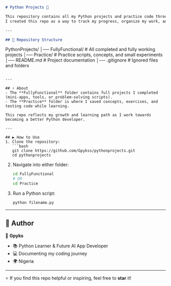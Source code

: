 

```markdown
# Python Projects 🐍

This repository contains all my Python projects and practice code throughout my coding journey.  
I created this repo as a way to track my progress, organize my work, and share what I’ve built 🚀.

---

## 📂 Repository Structure

```

PythonProjects/
│── FullyFunctional/   # All completed and fully working projects
│── Practice/          # Practice scripts, concepts, and small experiments
│── README.md          # Project documentation
│── .gitignore         # Ignored files and folders

````

---

## ⚡ About
- The **FullyFunctional** folder contains full projects I completed (mini-apps, tools, or problem-solving scripts).  
- The **Practice** folder is where I saved concepts, exercises, and testing code while learning.  

This repo reflects my growth and learning path as I work towards becoming a better Python developer.

---

## ▶️ How to Use
1. Clone the repository:
   ```bash
   git clone https://github.com/Gpykss/pythonprojects.git
   cd pythonprojects
````

2. Navigate into either folder:

   ```bash
   cd FullyFunctional
   # OR
   cd Practice
   ```

3. Run a Python script:

   ```bash
   python filename.py
   ```

---

## 🧑 Author

👤 **Gpyks**

* 📚 Python Learner & Future AI App Developer
* 💻 Documenting my coding journey
* 🌍 Nigeria

---

⭐ If you find this repo helpful or inspiring, feel free to **star** it!


